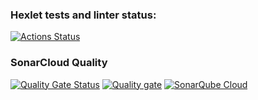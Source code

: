 ### Hexlet tests and linter status:
[![Actions Status](https://github.com/aduster/python-project-49/actions/workflows/hexlet-check.yml/badge.svg)](https://github.com/aduster/python-project-49/actions)

### SonarCloud Quality 
[![Quality Gate Status](https://sonarcloud.io/api/project_badges/measure?project=aduster_python-project-49&metric=alert_status)](https://sonarcloud.io/summary/new_code?id=aduster_python-project-49)
[![Quality gate](https://sonarcloud.io/api/project_badges/quality_gate?project=aduster_python-project-49)](https://sonarcloud.io/summary/new_code?id=aduster_python-project-49)
[![SonarQube Cloud](https://sonarcloud.io/images/project_badges/sonarcloud-light.svg)](https://sonarcloud.io/summary/new_code?id=aduster_python-project-49)
